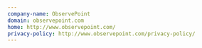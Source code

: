 ```yaml
---
company-name: ObservePoint
domain: observepoint.com
home: http://www.observepoint.com/
privacy-policy: http://www.observepoint.com/privacy-policy/
---
```




